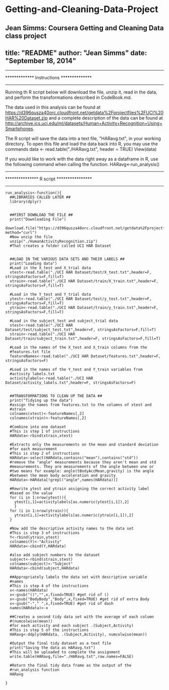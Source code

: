 Getting-and-Cleaning-Data-Project
=================================

Jean Simms: Coursera Getting and Cleaning Data class project
 ---
title: "README"
author: "Jean Simms"
date: "September 18, 2014"
---
*****************************************
************* Instructions **************
*****************************************
Running th R script below will download the file, unzip it, read in the data, and perform the transformations described in CodeBook.md. 

The data used in this analysis can be found at https://d396qusza40orc.cloudfront.net/getdata%2Fprojectfiles%2FUCI%20HAR%20Dataset.zip and a complete description of the data can be found at http://archive.ics.uci.edu/ml/datasets/Human+Activity+Recognition+Using+Smartphones.

The R script will save the data into a text file, "HARavg.txt", in your working directory. To open this file and load the data back into R, you may use the commands
data <- read.table("./HARavg.txt", header = TRUE)
View(data)

If you would like to work with the data right away as a dataframe in R, use the following command when calling the function.
HARavg<-run_analysis()

*****************************************
*************** R script ****************
*****************************************

```{r}
run_analysis<-function(){
  ##LIBRARIES CALLED LATER ##
  library(dplyr)
  
  
  ##FIRST DOWNLOAD THE FILE ##
  print("Downloading File")
  download.file("https://d396qusza40orc.cloudfront.net/getdata%2Fprojectfiles%2FUCI%20HAR%20Dataset.zip",destfile="HumanActivityRecognition.zip", method="curl")
  #Now unzip the file
  unzip("./HumanActivityRecognition.zip")
  #That creates a folder called UCI HAR Dataset
  
  
  ##LOAD IN THE VARIOUS DATA SETS AND THEIR LABELS ##
  print("Loading data")
  #Load in the X_test and X_trial data
  xtest<-read.table("./UCI HAR Dataset/test/X_test.txt",header=F, stringsAsFactors=F,fill=T)
  xtrain<-read.table("./UCI HAR Dataset/train/X_train.txt",header=F, stringsAsFactors=F,fill=T)
  
  #Load in the Y_test and Y_trial data
  ytest<-read.table("./UCI HAR Dataset/test/y_test.txt",header=F, stringsAsFactors=F,fill=T)
  ytrain<-read.table("./UCI HAR Dataset/train/y_train.txt",header=F, stringsAsFactors=F,fill=T)
  
  #Load in the subject_test and subject_trial data
  stest<-read.table("./UCI HAR Dataset/test/subject_test.txt",header=F, stringsAsFactors=F,fill=T)
  strain<-read.table("./UCI HAR Dataset/train/subject_train.txt",header=F, stringsAsFactors=F,fill=T)
  
  #Load in the names of the X_test and X_train columns from the
  #features.txt file
  featureNames<-read.table("./UCI HAR Dataset/features.txt",header=F, stringsAsFactors=F)
  
  #Load in the names of the Y_test and Y_train variables from
  #activity labels.txt
  activitylabels<-read.table("./UCI HAR Dataset/activity_labels.txt",header=F, stringsAsFactors=F)
  
  
  ##TRANSFORMATIONS TO CLEAN UP THE DATA ##
  print("Tidying up the data")
  #assign the names from features.txt to the columns of xtest and
  #xtrain
  colnames(xtest)<-featureNames[,2]
  colnames(xtrain)<-featureNames[,2]
  
  #Combine into one dataset
  #This is step 1 of instructions 
  HARdata<-rbind(xtrain,xtest) 
  
  #Extracts only the measurements on the mean and standard deviation
  #for each measurement
  #This is step 2 of instructions
  HARdata<-select(HARdata,contains("mean"),contains("std"))
  #remove the "angle" measurements because they aren't mean and std
  #measurements. They are measurements of the angle between one or
  #two means for example: angle(tBodyAccMean,gravity) is the angle
  #between the mean body acceleration and gravity
  HARdata<-HARdata[!grepl("angle",names(HARdata))] 
  
  #Rewrite ytest and ytrain assigning the correct activity label
  #based on the value
  for (i in 1:nrow(ytest)){
    ytest[i,1]=activitylabels[as.numeric(ytest[i,1]),2]
    }
  for (i in 1:nrow(ytrain)){
    ytrain[i,1]=activitylabels[as.numeric(ytrain[i,1]),2]
  }

  #Now add the descriptive activity names to the data set
  #This is step 3 of instructions
  Y<-rbind(ytrain,ytest)
  colnames(Y)<-"Activity"
  HARdata<-cbind(Y,HARdata)
  
  #also add subject numbers to the dataset
  subject<-rbind(strain,stest)
  colnames(subject)<-"Subject"
  HARdata<-cbind(subject,HARdata) 
  
  ##Appropriately labels the data set with descriptive variable
  #names
  #This is step 4 of the instructions
  x<-names(HARdata)
  x<-gsub("()","",x,fixed=TRUE) #get rid of ()
  x<-gsub("BodyBody","Body",x,fixed=TRUE) #get rid of extra Body 
  x<-gsub("-"," ",x,fixed=TRUE) #get rid of dash
  names(HARdata)<-x
  
  ##Creates a second tidy data set with the average of each column
  #(numcolwise(mean)) 
  #for each activity and each subject .(Subject,Activity)
  #This is step 5 of the instructions
  HARavg<-ddply(HARdata, .(Subject,Activity), numcolwise(mean))
  
  #Output the final tidy dataset as a text file
  print("Saving the data as HARavg.txt")
  #This will be uploaded to complete the assignment
  write.table(HARavg,file="./HARavg.txt",row.names=FALSE)
  
  #Return the final tidy data frame as the output of the 
  #run_analysis function
  HARavg
  
}
  
```
